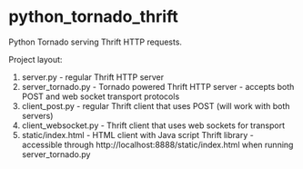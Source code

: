 python_tornado_thrift
=====================

Python Tornado serving Thrift HTTP requests.  

Project layout:  
1. server.py - regular Thrift HTTP server  
2. server_tornado.py - Tornado powered Thrift HTTP server - accepts both POST and web socket transport protocols  
3. client_post.py - regular Thrift client that uses POST (will work with both servers)  
4. client_websocket.py - Thrift client that uses web sockets for transport  
5. static/index.html - HTML client with Java script Thrift library - accessible through http://localhost:8888/static/index.html when running server_tornado.py  


